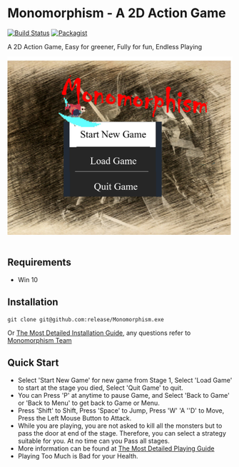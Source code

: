 Monomorphism - A 2D Action Game
=========================
[![Build Status](https://travis-ci.org/meolu/walle-web.svg?branch=master)](https://github.com/MonomorphismTeam/Monomorphism)
[![Packagist](https://img.shields.io/packagist/v/meolu/walle-web.svg)](https://github.com/MonomorphismTeam/Monomorphism)


A 2D Action Game, Easy for greener, Fully for fun, Endless Playing

<p align="center">
  <img src="Image/Game2017.png" width="600">
  <br />
  <br />
</p>

Requirements
------------

* Win 10

Installation
------------
```
git clone git@github.com:release/Monomorphism.exe 
```
Or [The Most Detailed Installation Guide](https://github.com/MonomorphismTeam), any questions refer to [Monomorphism Team](https://github.com/MonomorphismTeam)

Quick Start
-------------

* Select 'Start New Game' for new game from Stage 1, Select 'Load Game' to start at the stage you died, Select 'Quit Game' to quit.
* You can Press 'P' at anytime to pause Game, and Select 'Back to Game' or 'Back to Menu' to get back to Game or Menu.
* Press 'Shift' to Shift, Press 'Space' to Jump, Press 'W' 'A ''D' to Move, Press the Left Mouse Button to Attack.
* While you are playing, you are not asked to kill all the monsters but to pass the door at end of the stage. Therefore, you can select a strategy suitable for you. At no time can you Pass all stages.
* More information can be found at [The Most Detailed Playing Guide](https://github.com/MonomorphismTeam)
* Playing Too Much is Bad for your Health.




